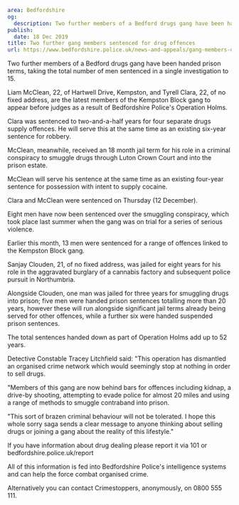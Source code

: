 ```yaml
area: Bedfordshire
og:
  description: Two further members of a Bedford drugs gang have been handed prison terms, taking the total number of men sentenced in a single investigation to 15.
publish:
  date: 18 Dec 2019
title: Two further gang members sentenced for drug offences
url: https://www.bedfordshire.police.uk/news-and-appeals/gang-members-drug-offences-dec19
```

Two further members of a Bedford drugs gang have been handed prison terms, taking the total number of men sentenced in a single investigation to 15.

Liam McClean, 22, of Hartwell Drive, Kempston, and Tyrell Clara, 22, of no fixed address, are the latest members of the Kempston Block gang to appear before judges as a result of Bedfordshire Police's Operation Holms.

Clara was sentenced to two-and-a-half years for four separate drugs supply offences. He will serve this at the same time as an existing six-year sentence for robbery.

McClean, meanwhile, received an 18 month jail term for his role in a criminal conspiracy to smuggle drugs through Luton Crown Court and into the prison estate.

McClean will serve his sentence at the same time as an existing four-year sentence for possession with intent to supply cocaine.

Clara and McClean were sentenced on Thursday (12 December).

Eight men have now been sentenced over the smuggling conspiracy, which took place last summer when the gang was on trial for a series of serious violence.

Earlier this month, 13 men were sentenced for a range of offences linked to the Kempston Block gang.

Sanjay Clouden, 21, of no fixed address, was jailed for eight years for his role in the aggravated burglary of a cannabis factory and subsequent police pursuit in Northumbria.

Alongside Clouden, one man was jailed for three years for smuggling drugs into prison; five men were handed prison sentences totalling more than 20 years, however these will run alongside significant jail terms already being served for other offences, while a further six were handed suspended prison sentences.

The total sentences handed down as part of Operation Holms add up to 52 years.

Detective Constable Tracey Litchfield said: "This operation has dismantled an organised crime network which would seemingly stop at nothing in order to sell drugs.

"Members of this gang are now behind bars for offences including kidnap, a drive-by shooting, attempting to evade police for almost 20 miles and using a range of methods to smuggle contraband into prison.

"This sort of brazen criminal behaviour will not be tolerated. I hope this whole sorry saga sends a clear message to anyone thinking about selling drugs or joining a gang about the reality of this lifestyle."

If you have information about drug dealing please report it via 101 or bedfordshire.police.uk/report

All of this information is fed into Bedfordshire Police's intelligence systems and can help the force combat organised crime.

Alternatively you can contact Crimestoppers, anonymously, on 0800 555 111.

